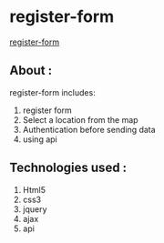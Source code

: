 # register-form
[register-form](http://digistyleweb.nematghaznavi.ir/)

## About :

register-form includes:

1. register form
2. Select a location from the map
3. Authentication before sending data
4. using api

## Technologies used :

1. Html5
2. css3
3. jquery
4. ajax
5. api
